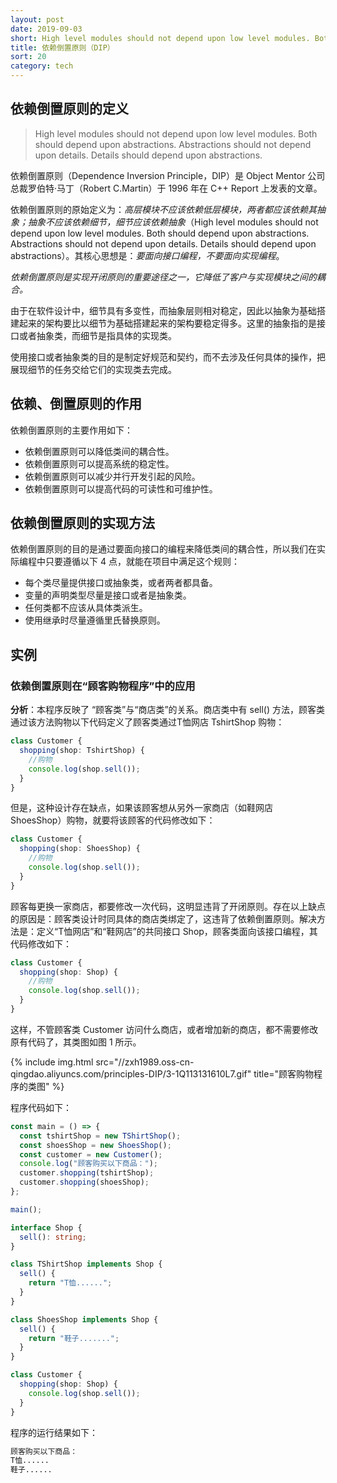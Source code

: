 ```yaml
---
layout: post
date: 2019-09-03
short: High level modules should not depend upon low level modules. Both should depend upon abstractions. Abstractions should not depend upon details. Details should depend upon abstractions.
title: 依赖倒置原则（DIP）
sort: 20
category: tech
---
```


## 依赖倒置原则的定义

> High level modules should not depend upon low level modules. Both should depend upon abstractions. Abstractions should not depend upon details. Details should depend upon abstractions.

依赖倒置原则（Dependence Inversion Principle，DIP）是 Object Mentor 公司总裁罗伯特·马丁（Robert C.Martin）于 1996 年在 C++ Report 上发表的文章。

依赖倒置原则的原始定义为：_高层模块不应该依赖低层模块，两者都应该依赖其抽象；抽象不应该依赖细节，细节应该依赖抽象_（High level modules should not depend upon low level modules. Both should depend upon abstractions. Abstractions should not depend upon details. Details should depend upon abstractions）。其核心思想是：_要面向接口编程，不要面向实现编程_。

_依赖倒置原则是实现开闭原则的重要途径之一，它降低了客户与实现模块之间的耦合。_

由于在软件设计中，细节具有多变性，而抽象层则相对稳定，因此以抽象为基础搭建起来的架构要比以细节为基础搭建起来的架构要稳定得多。这里的抽象指的是接口或者抽象类，而细节是指具体的实现类。

使用接口或者抽象类的目的是制定好规范和契约，而不去涉及任何具体的操作，把展现细节的任务交给它们的实现类去完成。

## 依赖、倒置原则的作用

依赖倒置原则的主要作用如下：

- 依赖倒置原则可以降低类间的耦合性。
- 依赖倒置原则可以提高系统的稳定性。
- 依赖倒置原则可以减少并行开发引起的风险。
- 依赖倒置原则可以提高代码的可读性和可维护性。

## 依赖倒置原则的实现方法

依赖倒置原则的目的是通过要面向接口的编程来降低类间的耦合性，所以我们在实际编程中只要遵循以下 4 点，就能在项目中满足这个规则：

- 每个类尽量提供接口或抽象类，或者两者都具备。
- 变量的声明类型尽量是接口或者是抽象类。
- 任何类都不应该从具体类派生。
- 使用继承时尽量遵循里氏替换原则。

## 实例

### 依赖倒置原则在“顾客购物程序”中的应用

**分析**：本程序反映了 “顾客类”与“商店类”的关系。商店类中有 sell() 方法，顾客类通过该方法购物以下代码定义了顾客类通过T恤网店 TshirtShop 购物：

```ts
class Customer {
  shopping(shop: TshirtShop) {
    //购物
    console.log(shop.sell());
  }
}
```

但是，这种设计存在缺点，如果该顾客想从另外一家商店（如鞋网店 ShoesShop）购物，就要将该顾客的代码修改如下：

```ts
class Customer {
  shopping(shop: ShoesShop) {
    //购物
    console.log(shop.sell());
  }
}
```

顾客每更换一家商店，都要修改一次代码，这明显违背了开闭原则。存在以上缺点的原因是：顾客类设计时同具体的商店类绑定了，这违背了依赖倒置原则。解决方法是：定义“T恤网店”和“鞋网店”的共同接口 Shop，顾客类面向该接口编程，其代码修改如下：

```ts
class Customer {
  shopping(shop: Shop) {
    //购物
    console.log(shop.sell());
  }
}
```

这样，不管顾客类 Customer 访问什么商店，或者增加新的商店，都不需要修改原有代码了，其类图如图 1 所示。

{% include img.html src="//zxh1989.oss-cn-qingdao.aliyuncs.com/principles-DIP/3-1Q113131610L7.gif" title="顾客购物程序的类图" %}

程序代码如下：

```ts
const main = () => {
  const tshirtShop = new TShirtShop();
  const shoesShop = new ShoesShop();
  const customer = new Customer();
  console.log("顾客购买以下商品：");
  customer.shopping(tshirtShop);
  customer.shopping(shoesShop);
};

main();

interface Shop {
  sell(): string;
}

class TShirtShop implements Shop {
  sell() {
    return "T恤......";
  }
}

class ShoesShop implements Shop {
  sell() {
    return "鞋子.......";
  }
}

class Customer {
  shopping(shop: Shop) {
    console.log(shop.sell());
  }
}
```

程序的运行结果如下：

```sh
顾客购买以下商品：
T恤......
鞋子......
```